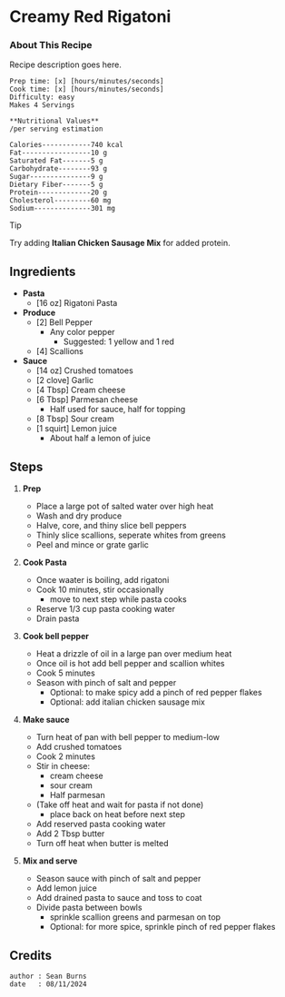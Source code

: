 # Creamy Red Rigatoni
### About This Recipe

Recipe description goes here. 

```
Prep time: [x] [hours/minutes/seconds]
Cook time: [x] [hours/minutes/seconds]
Difficulty: easy
Makes 4 Servings
```

```
**Nutritional Values**
/per serving estimation

Calories------------740 kcal
Fat-----------------10 g
Saturated Fat-------5 g
Carbohydrate--------93 g
Sugar---------------9 g
Dietary Fiber-------5 g
Protein-------------20 g
Cholesterol---------60 mg
Sodium--------------301 mg
```

> [!TIP]
> Try adding **Italian Chicken Sausage Mix** for added protein.

## Ingredients

- **Pasta**
    - [16 oz] Rigatoni Pasta
- **Produce**
    - [2] Bell Pepper
        - Any color pepper
            - Suggested: 1 yellow and 1 red
    - [4] Scallions
- **Sauce**
    - [14 oz] Crushed tomatoes
    - [2 clove] Garlic
    - [4 Tbsp] Cream cheese
    - [6 Tbsp] Parmesan cheese
        - Half used for sauce, half for topping
    - [8 Tbsp] Sour cream
    - [1 squirt] Lemon juice
        - About half a lemon of juice

## Steps

1. **Prep**
    - Place a large pot of salted water over high heat
    - Wash and dry produce
    - Halve, core, and thiny slice bell peppers
    - Thinly slice scallions, seperate whites from greens
    - Peel and mince or grate garlic

2. **Cook Pasta**
    - Once waater is boiling, add rigatoni
    - Cook 10 minutes, stir occasionally
        - move to next step while pasta cooks
    - Reserve 1/3 cup pasta cooking water
    - Drain pasta

3. **Cook bell pepper**
    - Heat a drizzle of oil in a large pan over medium heat
    - Once oil is hot add bell pepper and scallion whites
    - Cook 5 minutes
    - Season with pinch of salt and pepper
        - Optional: to make spicy add a pinch of red pepper flakes
        - Optional: add italian chicken sausage mix

3. **Make sauce**
    - Turn heat of pan with bell pepper to medium-low
    - Add crushed tomatoes
    - Cook 2 minutes
    - Stir in cheese: 
        - cream cheese
        - sour cream
        - Half parmesan 
    - (Take off heat and wait for pasta if not done)
        - place back on heat before next step
    - Add reserved pasta cooking water
    - Add 2 Tbsp butter
    - Turn off heat when butter is melted

4. **Mix and serve**
    - Season sauce with pinch of salt and pepper
    - Add lemon juice
    - Add drained pasta to sauce and toss to coat
    - Divide pasta between bowls
        - sprinkle scallion greens and parmesan on top
        - Optional: for more spice, sprinkle pinch of red pepper flakes

## Credits
```
author : Sean Burns
date   : 08/11/2024
```